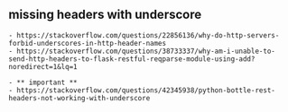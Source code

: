 ## missing headers with underscore 
    - https://stackoverflow.com/questions/22856136/why-do-http-servers-forbid-underscores-in-http-header-names
    - https://stackoverflow.com/questions/38733337/why-am-i-unable-to-send-http-headers-to-flask-restful-reqparse-module-using-add?noredirect=1&lq=1

    - ** important **
    - https://stackoverflow.com/questions/42345938/python-bottle-rest-headers-not-working-with-underscore